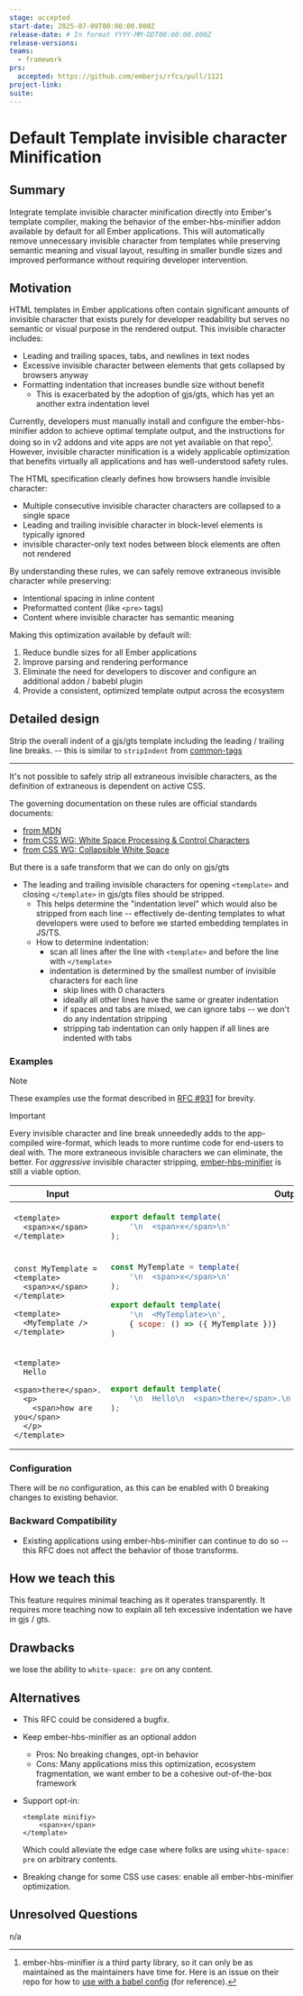 ```yaml
---
stage: accepted
start-date: 2025-07-09T00:00:00.000Z
release-date: # In format YYYY-MM-DDT00:00:00.000Z
release-versions:
teams:
  - framework
prs:
  accepted: https://github.com/emberjs/rfcs/pull/1121
project-link:
suite: 
---
```


# Default Template invisible character Minification

## Summary

Integrate template invisible character minification directly into Ember's template compiler, making the behavior of the ember-hbs-minifier addon available by default for all Ember applications. This will automatically remove unnecessary invisible character from templates while preserving semantic meaning and visual layout, resulting in smaller bundle sizes and improved performance without requiring developer intervention.

## Motivation

HTML templates in Ember applications often contain significant amounts of invisible character that exists purely for developer readability but serves no semantic or visual purpose in the rendered output. This invisible character includes:

- Leading and trailing spaces, tabs, and newlines in text nodes
- Excessive invisible character between elements that gets collapsed by browsers anyway
- Formatting indentation that increases bundle size without benefit
  - This is exacerbated by the adoption of gjs/gts, which has yet an another extra indentation level

Currently, developers must manually install and configure the ember-hbs-minifier addon to achieve optimal template output, and the instructions for doing so in v2 addons and vite apps are not yet available on that repo[^hbs-minifier-maintain]. However, invisible character minification is a widely applicable optimization that benefits virtually all applications and has well-understood safety rules.

[^hbs-minifier-maintain]: ember-hbs-minifier _is_ a third party library, so it can only be as maintained as the maintainers have time for. Here is an issue on their repo for how to [use with a babel config](https://github.com/mainmatter/ember-hbs-minifier/issues/744) (for reference).

The HTML specification clearly defines how browsers handle invisible character:
- Multiple consecutive invisible character characters are collapsed to a single space
- Leading and trailing invisible character in block-level elements is typically ignored
- invisible character-only text nodes between block elements are often not rendered

By understanding these rules, we can safely remove extraneous invisible character while preserving:
- Intentional spacing in inline content
- Preformatted content (like `<pre>` tags)
- Content where invisible character has semantic meaning

Making this optimization available by default will:
1. Reduce bundle sizes for all Ember applications
2. Improve parsing and rendering performance
3. Eliminate the need for developers to discover and configure an additional addon / babebl plugin
4. Provide a consistent, optimized template output across the ecosystem

## Detailed design

Strip the overall indent of a gjs/gts template including the leading / trailing line breaks. -- this is similar to `stripIndent` from [common-tags](https://www.npmjs.com/package/common-tags)

----

It's not possible to safely strip all extraneous invisible characters, as the definition of extraneous is dependent on active CSS.

The governing documentation on these rules are official standards documents:
- [from MDN](https://developer.mozilla.org/en-US/docs/Web/API/Document_Object_Model/Whitespace)
- [from CSS WG: White Space Processing & Control Characters](https://drafts.csswg.org/css-text-3/#white-space-processing)
- [from CSS WG: Collapsible White Space](https://drafts.csswg.org/css-text-3/#collapsible-white-space)


But there is a safe transform that we can do only on gjs/gts
-  The leading and trailing invisible characters for opening `<template>` and closing `</template>` in gjs/gts files should be stripped.
    - This helps determine the "indentation level" which would also be stripped from each line -- effectively de-denting templates to what developers were used to before we started embedding templates in JS/TS.  
    - How to determine indentation:
        - scan all lines after the line with `<template>` and before the line with `</template>`
        - indentation is determined by the smallest number of invisible characters for each line
            - skip lines with 0 characters
            - ideally all other lines have the same or greater indentation
            - if spaces and tabs are mixed, we can ignore tabs -- we don't do any indentation stripping
            - stripping tab indentation can only happen if all lines are indented with tabs


### Examples

> [!NOTE]
> These examples use the format described in [RFC #931](https://github.com/emberjs/rfcs/pull/931) for brevity.

> [!IMPORTANT]
> Every invisible character and line break unneededly adds to the app-compiled wire-format, which leads to more runtime code for end-users to deal with. The more extraneous invisible characters we can eliminate, the better.
> For _aggressive_ invisible character stripping, [ember-hbs-minifier](https://github.com/mainmatter/ember-hbs-minifier/) is still a viable option.

<table>
    <thead>
<th>Input</th>
<th>Output (today)</th>
<th>Output (desired)</th>
</thead>
<tbody>
<tr><td>


```gjs
<template>
  <span>x</span>
</template>
```

</td><td>

```js
export default template(
    '\n  <span>x</span>\n'
);
```

</td><td>

```js
export default template(
    '<span>x</span>'
)
```

</td></tr>
<tr><td>

```gjs
const MyTemplate = <template>
  <span>x</span>
</template>

<template>
  <MyTemplate />
</template>
```

</td><td>

```js
const MyTemplate = template(
    '\n  <span>x</span>\n'
);

export default template(
    '\n  <MyTemplate>\n',
    { scope: () => ({ MyTemplate })}
)
```

</td><td>

```js
const MyTemplate = template(
    '<span>x</span>'
);

export default template(
    '<MyTemplate>',
    { scope: () => ({ MyTemplate })}
)
```

</td></tr>            
<tr><td>


```gjs
<template>
  Hello
  <span>there</span>.
  <p>
    <span>how are you</span>
  </p>
</template>
```

</td><td>

```js
export default template(
    '\n  Hello\n  <span>there</span>.\n  <p>\n    <span>how are you</span>\n  </p>\n'
);
```

</td><td>

```js
export default template(
    'Hello <span>there</span>.\n<p>\n  <span>how are you</span>\n</p>'
)
```

</td></tr>
</tbody>
</table>

### Configuration

There will be no configuration, as this can be enabled with 0 breaking changes to existing behavior.

### Backward Compatibility

- Existing applications using ember-hbs-minifier can continue to do so -- this RFC does not affect the behavior of those transforms.

## How we teach this

This feature requires minimal teaching as it operates transparently. It requires more teaching now to explain all teh excessive indentation we have in gjs / gts.

## Drawbacks

we lose the ability to `white-space: pre` on any content.

## Alternatives

- This RFC could be considered a bugfix.

- Keep ember-hbs-minifier as an optional addon
   - Pros: No breaking changes, opt-in behavior
   - Cons: Many applications miss this optimization, ecosystem fragmentation, we want ember to be a cohesive out-of-the-box framework

- Support opt-in: 
    ```gjs
    <template minifiy>
        <span>x</span>
    </template>
    ```
    Which could alleviate the edge case where folks are using `white-space: pre` on arbitrary contents.

- Breaking change for some CSS use cases: enable all ember-hbs-minifier optimization.

## Unresolved Questions

n/a

